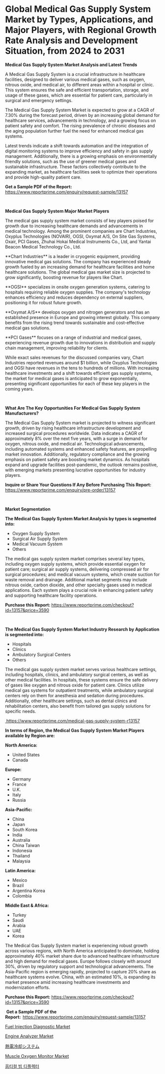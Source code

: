 <p><h1>Global Medical Gas Supply System Market by Types, Applications, and Major Players, with Regional Growth Rate Analysis and Development Situation, from 2024 to 2031</h1></p><p><strong>Medical Gas Supply System Market Analysis and Latest Trends</strong></p>
<p><p>A Medical Gas Supply System is a crucial infrastructure in healthcare facilities, designed to deliver various medical gases, such as oxygen, nitrous oxide, and medical air, to different areas within a hospital or clinic. This system ensures the safe and efficient transportation, storage, and usage of these gases, which are essential for patient care, particularly in surgical and emergency settings.</p><p>The Medical Gas Supply System Market is expected to grow at a CAGR of 7.30% during the forecast period, driven by an increasing global demand for healthcare services, advancements in technology, and a growing focus on patient safety and comfort. The rising prevalence of chronic diseases and the aging population further fuel the need for enhanced medical gas systems. </p><p>Latest trends indicate a shift towards automation and the integration of digital monitoring systems to improve efficiency and safety in gas supply management. Additionally, there is a growing emphasis on environmentally friendly solutions, such as the use of greener medical gases and sustainable infrastructure. These factors collectively contribute to the expanding market, as healthcare facilities seek to optimize their operations and provide high-quality patient care.</p></p>
<p><strong>Get a Sample PDF of the Report:&nbsp;</strong> <a href="https://www.reportprime.com/enquiry/request-sample/13157">https://www.reportprime.com/enquiry/request-sample/13157</a></p>
<p>&nbsp;</p>
<p><strong>Medical Gas Supply System Major Market Players</strong></p>
<p><p>The medical gas supply system market consists of key players poised for growth due to increasing healthcare demands and advancements in medical technology. Among the prominent companies are Chart Industries, Oxyplus Technologies (NOVAIR), OGSI, Oxymat A/S, On Site Gas Systems, Oxair, PCI Gases, Zhuhai Hokai Medical Instruments Co., Ltd, and Yantai Beacon Medical Technology Co., Ltd.</p><p>**Chart Industries** is a leader in cryogenic equipment, providing innovative medical gas solutions. The company has experienced steady growth fueled by an increasing demand for healthcare facilities and home healthcare solutions. The global medical gas market size is projected to grow significantly, boosting revenue for players like Chart.</p><p>**OGSI** specializes in onsite oxygen generation systems, catering to hospitals requiring reliable oxygen supplies. The company's technology enhances efficiency and reduces dependency on external suppliers, positioning it for robust future growth.</p><p>**Oxymat A/S** develops oxygen and nitrogen generators and has an established presence in Europe and growing interest globally. This company benefits from the rising trend towards sustainable and cost-effective medical gas solutions.</p><p>**PCI Gases** focuses on a range of industrial and medical gases, experiencing revenue growth due to innovations in distribution and supply chain management, improving reliability for clients.</p><p>While exact sales revenues for the discussed companies vary, Chart Industries reported revenues around $1 billion, while Oxyplus Technologies and OGSI have revenues in the tens to hundreds of millions. With increasing healthcare investments and a shift towards efficient gas supply systems, the market for medical gases is anticipated to grow exponentially, presenting significant opportunities for each of these key players in the coming years.</p></p>
<p>&nbsp;</p>
<p><strong>What Are The Key Opportunities For Medical Gas Supply System Manufacturers?</strong></p>
<p><p>The Medical Gas Supply System market is projected to witness significant growth, driven by rising healthcare infrastructure development and increased surgical procedures worldwide. Data indicates a CAGR of approximately 8% over the next five years, with a surge in demand for oxygen, nitrous oxide, and medical air. Technological advancements, including automated systems and enhanced safety features, are propelling market innovation. Additionally, regulatory compliance and the growing emphasis on patient safety are boosting market dynamics. As hospitals expand and upgrade facilities post-pandemic, the outlook remains positive, with emerging markets presenting lucrative opportunities for industry players.</p></p>
<p><strong>Inquire or Share Your Questions If Any Before Purchasing This Report:</strong> <a href="https://www.reportprime.com/enquiry/pre-order/13157">https://www.reportprime.com/enquiry/pre-order/13157</a></p>
<p>&nbsp;</p>
<p><strong>Market Segmentation</strong></p>
<p><strong>The Medical Gas Supply System Market Analysis by types is segmented into:</strong></p>
<p><ul><li>Oxygen Supply System</li><li>Surgical Air Supply System</li><li>Medical Vacuum System</li><li>Others</li></ul></p>
<p><p>The medical gas supply system market comprises several key types, including oxygen supply systems, which provide essential oxygen for patient care; surgical air supply systems, delivering compressed air for surgical procedures; and medical vacuum systems, which create suction for waste removal and drainage. Additional market segments may include nitrous oxide, carbon dioxide, and other specialty gases used in medical applications. Each system plays a crucial role in enhancing patient safety and supporting healthcare facility operations.</p></p>
<p><strong>Purchase this Report:&nbsp;</strong><a href="https://www.reportprime.com/checkout?id=13157&price=3590">https://www.reportprime.com/checkout?id=13157&price=3590</a></p>
<p>&nbsp;</p>
<p><strong>The Medical Gas Supply System Market Industry Research by Application is segmented into:</strong></p>
<p><ul><li>Hospitals</li><li>Clinics</li><li>Ambulatory Surgical Centers</li><li>Others</li></ul></p>
<p><p>The medical gas supply system market serves various healthcare settings, including hospitals, clinics, and ambulatory surgical centers, as well as other medical facilities. In hospitals, these systems ensure the safe delivery of gases like oxygen and nitrous oxide for patient care. Clinics utilize medical gas systems for outpatient treatments, while ambulatory surgical centers rely on them for anesthesia and sedation during procedures. Additionally, other healthcare settings, such as dental clinics and rehabilitation centers, also benefit from tailored gas supply solutions for specific needs.</p></p>
<p><a href="https://www.reportprime.com/medical-gas-supply-system-r13157">&nbsp;https://www.reportprime.com/medical-gas-supply-system-r13157</a></p>
<p><strong>In terms of Region, the Medical Gas Supply System Market Players available by Region are:</strong></p>
<p>
    <p> <strong> North America: </strong>
        <ul>
            <li>United States</li>
            <li>Canada</li>
        </ul>
        </p> 
    <p> <strong> Europe: </strong>
        <ul>
            <li>Germany</li>
            <li>France</li>
            <li>U.K.</li>
            <li>Italy</li>
            <li>Russia</li>
        </ul>
        </p> 
    <p> <strong> Asia-Pacific: </strong>
        <ul>
            <li>China</li>
            <li>Japan</li>
            <li>South Korea</li>
            <li>India</li>
            <li>Australia</li>
            <li>China Taiwan</li>
            <li>Indonesia</li>
            <li>Thailand</li>
            <li>Malaysia</li>
        </ul>
        </p> 
    <p> <strong> Latin America: </strong>
        <ul>
            <li>Mexico</li>
            <li>Brazil</li>
            <li>Argentina Korea</li>
            <li>Colombia</li>
        </ul>
        </p> 
    <p> <strong> Middle East & Africa: </strong>
        <ul>
            <li>Turkey</li>
            <li>Saudi</li>
            <li>Arabia</li>
            <li>UAE</li>
            <li>Korea</li>
        </ul>
    </p>
    </p>
<p><p>The Medical Gas Supply System market is experiencing robust growth across various regions, with North America anticipated to dominate, holding approximately 40% market share due to advanced healthcare infrastructure and high demand for medical gases. Europe follows closely with around 30%, driven by regulatory support and technological advancements. The Asia-Pacific region is emerging rapidly, projected to capture 20% share as healthcare systems evolve. China, with an estimated 10%, is expanding its market presence amid increasing healthcare investments and modernization efforts.</p></p>
<p><strong>Purchase this Report: </strong><a href="https://www.reportprime.com/checkout?id=13157&price=3590">https://www.reportprime.com/checkout?id=13157&price=3590</a></p>
<p>&nbsp;<strong>Get a Sample PDF of the Report:&nbsp;&nbsp;</strong><a href="https://www.reportprime.com/enquiry/request-sample/13157">https://www.reportprime.com/enquiry/request-sample/13157</a></p>
<p><strong></strong></p>
<p><p><a href="https://medium.com/@sarahhicks655/fuel-injection-diagnostic-market-research-report-includes-analysis-on-market-size-share-and-growth-691b23ed0883">Fuel Injection Diagnostic Market</a></p><p><a href="https://medium.com/@sarahhicks655/global-engine-analyzer-market-exploring-market-share-market-trends-and-future-growth-c3c6eeaafb43">Engine Analyzer Market</a></p><p><a href="https://medium.com/@khkjaxbn36/%E7%86%B1%E9%9B%BB%E5%86%B7%E5%8D%B4%E3%82%B7%E3%82%B9%E3%83%86%E3%83%A0%E7%94%A3%E6%A5%AD%E3%82%A4%E3%83%B3%E3%82%B5%E3%82%A4%E3%83%88%E3%83%AC%E3%83%9D%E3%83%BC%E3%83%88-%E7%86%B1%E9%9B%BB%E5%86%B7%E5%8D%B4%E3%82%B7%E3%82%B9%E3%83%86%E3%83%A0%E5%B8%82%E5%A0%B4%E3%81%AE%E3%83%88%E3%83%AC%E3%83%B3%E3%83%89-%E3%82%A2%E3%83%97%E3%83%AA%E3%82%B1%E3%83%BC%E3%82%B7%E3%83%A7%E3%83%B3-%E7%AB%B6%E4%BA%89%E7%92%B0%E5%A2%83%E3%81%AE%E5%88%86%E6%9E%90-2024-2031-c574e703acf3">熱電冷却システム</a></p><p><a href="https://github.com/RichRobinson5/Market-Research-Report-List-6/blob/main/muscle-oxygen-monitor-market.md">Muscle Oxygen Monitor Market</a></p><p><a href="https://medium.com/@terrellmend76/%EA%B4%91%ED%95%99-%EB%B9%94-%ED%8E%B8%ED%96%A5%EA%B8%B0-%EC%8B%9C%EC%9E%A5-%EC%82%B0%EC%97%85-%ED%98%84%ED%99%A9-%EC%84%B1%EC%9E%A5-%EA%B2%BD%EB%A1%9C-%EB%B0%8F-%EA%B8%80%EB%A1%9C%EB%B2%8C-%EC%8B%9C%EC%9E%A5-2cbe7a1b30e8">옵티컬 빔 디플렉터</a></p></p>